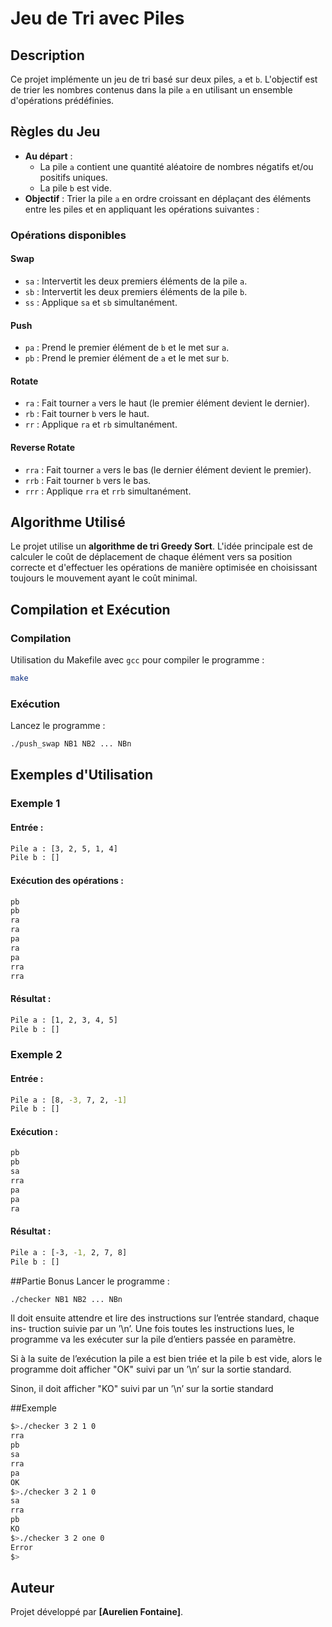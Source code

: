 # Jeu de Tri avec Piles

## Description
Ce projet implémente un jeu de tri basé sur deux piles, `a` et `b`. L'objectif est de trier les nombres contenus dans la pile `a` en utilisant un ensemble d'opérations prédéfinies.

## Règles du Jeu
- **Au départ** :
  - La pile `a` contient une quantité aléatoire de nombres négatifs et/ou positifs uniques.
  - La pile `b` est vide.
- **Objectif** : Trier la pile `a` en ordre croissant en déplaçant des éléments entre les piles et en appliquant les opérations suivantes :

### Opérations disponibles

#### Swap
- `sa` : Intervertit les deux premiers éléments de la pile `a`.
- `sb` : Intervertit les deux premiers éléments de la pile `b`.
- `ss` : Applique `sa` et `sb` simultanément.

#### Push
- `pa` : Prend le premier élément de `b` et le met sur `a`.
- `pb` : Prend le premier élément de `a` et le met sur `b`.

#### Rotate
- `ra` : Fait tourner `a` vers le haut (le premier élément devient le dernier).
- `rb` : Fait tourner `b` vers le haut.
- `rr` : Applique `ra` et `rb` simultanément.

#### Reverse Rotate
- `rra` : Fait tourner `a` vers le bas (le dernier élément devient le premier).
- `rrb` : Fait tourner `b` vers le bas.
- `rrr` : Applique `rra` et `rrb` simultanément.

## Algorithme Utilisé
Le projet utilise un **algorithme de tri Greedy Sort**. L'idée principale est de calculer le coût de déplacement de chaque élément vers sa position correcte et d'effectuer les opérations de manière optimisée en choisissant toujours le mouvement ayant le coût minimal.

## Compilation et Exécution
### Compilation
Utilisation du Makefile avec `gcc` pour compiler le programme :
```sh
make
```

### Exécution
Lancez le programme :
```sh
./push_swap NB1 NB2 ... NBn
```

## Exemples d'Utilisation
### Exemple 1
#### Entrée :
```sh
Pile a : [3, 2, 5, 1, 4]
Pile b : []
```
#### Exécution des opérations :
```sh
pb
pb
ra
ra
pa
ra
pa
rra
rra
```
#### Résultat :
```sh
Pile a : [1, 2, 3, 4, 5]
Pile b : []
```

### Exemple 2
#### Entrée :
```sh
Pile a : [8, -3, 7, 2, -1]
Pile b : []
```
#### Exécution :
```sh
pb
pb
sa
rra
pa
pa
ra
```
#### Résultat :
```sh
Pile a : [-3, -1, 2, 7, 8]
Pile b : []
```
##Partie Bonus
Lancer le programme :

```sh
./checker NB1 NB2 ... NBn
```

Il doit ensuite attendre et lire des instructions sur l’entrée standard, chaque ins-
truction suivie par un ’\n’. Une fois toutes les instructions lues, le programme va
les exécuter sur la pile d’entiers passée en paramètre.

Si à la suite de l’exécution la pile a est bien triée et la pile b est vide, alors le
programme doit afficher "OK" suivi par un ’\n’ sur la sortie standard.

Sinon, il doit afficher "KO" suivi par un ’\n’ sur la sortie standard


##Exemple 
```sh
$>./checker 3 2 1 0
rra
pb
sa
rra
pa
OK
$>./checker 3 2 1 0
sa
rra
pb
KO
$>./checker 3 2 one 0
Error
$>
```
## Auteur
Projet développé par **[Aurelien Fontaine]**.

